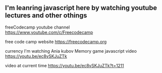 ## I'm leanring javascript here by watching youtube lectures and other othings

freeCodecamp youtube channel
https://www.youtube.com/c/Freecodecamp

free code camp website
https://freecodecamp.org


currency I'm watching Ania kubov Memory game javascript video
https://youtu.be/ec8vSKJuZTk


video at current time
https://youtu.be/ec8vSKJuZTk?t=1211


